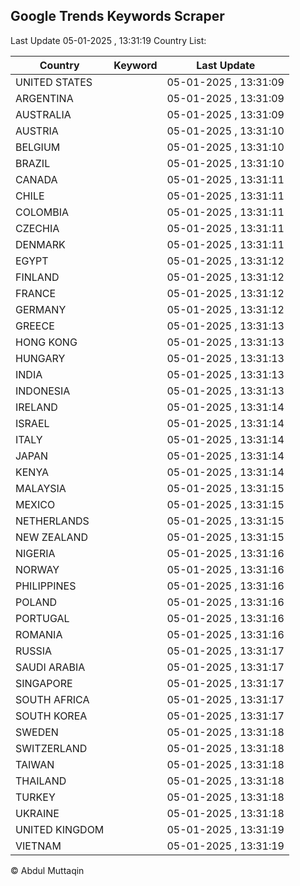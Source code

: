 
## Google Trends Keywords Scraper

Last Update 05-01-2025 , 13:31:19
Country List:

| Country | Keyword | Last Update |
| --- | --- | --- |
| UNITED STATES |  | 05-01-2025 , 13:31:09 |
| ARGENTINA |  | 05-01-2025 , 13:31:09 |
| AUSTRALIA |  | 05-01-2025 , 13:31:09 |
| AUSTRIA |  | 05-01-2025 , 13:31:10 |
| BELGIUM |  | 05-01-2025 , 13:31:10 |
| BRAZIL |  | 05-01-2025 , 13:31:10 |
| CANADA |  | 05-01-2025 , 13:31:11 |
| CHILE |  | 05-01-2025 , 13:31:11 |
| COLOMBIA |  | 05-01-2025 , 13:31:11 |
| CZECHIA |  | 05-01-2025 , 13:31:11 |
| DENMARK |  | 05-01-2025 , 13:31:11 |
| EGYPT |  | 05-01-2025 , 13:31:12 |
| FINLAND |  | 05-01-2025 , 13:31:12 |
| FRANCE |  | 05-01-2025 , 13:31:12 |
| GERMANY |  | 05-01-2025 , 13:31:12 |
| GREECE |  | 05-01-2025 , 13:31:13 |
| HONG KONG |  | 05-01-2025 , 13:31:13 |
| HUNGARY |  | 05-01-2025 , 13:31:13 |
| INDIA |  | 05-01-2025 , 13:31:13 |
| INDONESIA |  | 05-01-2025 , 13:31:13 |
| IRELAND |  | 05-01-2025 , 13:31:14 |
| ISRAEL |  | 05-01-2025 , 13:31:14 |
| ITALY |  | 05-01-2025 , 13:31:14 |
| JAPAN |  | 05-01-2025 , 13:31:14 |
| KENYA |  | 05-01-2025 , 13:31:14 |
| MALAYSIA |  | 05-01-2025 , 13:31:15 |
| MEXICO |  | 05-01-2025 , 13:31:15 |
| NETHERLANDS |  | 05-01-2025 , 13:31:15 |
| NEW ZEALAND |  | 05-01-2025 , 13:31:15 |
| NIGERIA |  | 05-01-2025 , 13:31:16 |
| NORWAY |  | 05-01-2025 , 13:31:16 |
| PHILIPPINES |  | 05-01-2025 , 13:31:16 |
| POLAND |  | 05-01-2025 , 13:31:16 |
| PORTUGAL |  | 05-01-2025 , 13:31:16 |
| ROMANIA |  | 05-01-2025 , 13:31:16 |
| RUSSIA |  | 05-01-2025 , 13:31:17 |
| SAUDI ARABIA |  | 05-01-2025 , 13:31:17 |
| SINGAPORE |  | 05-01-2025 , 13:31:17 |
| SOUTH AFRICA |  | 05-01-2025 , 13:31:17 |
| SOUTH KOREA |  | 05-01-2025 , 13:31:17 |
| SWEDEN |  | 05-01-2025 , 13:31:18 |
| SWITZERLAND |  | 05-01-2025 , 13:31:18 |
| TAIWAN |  | 05-01-2025 , 13:31:18 |
| THAILAND |  | 05-01-2025 , 13:31:18 |
| TURKEY |  | 05-01-2025 , 13:31:18 |
| UKRAINE |  | 05-01-2025 , 13:31:18 |
| UNITED KINGDOM |  | 05-01-2025 , 13:31:19 |
| VIETNAM |  | 05-01-2025 , 13:31:19 |

© Abdul Muttaqin
